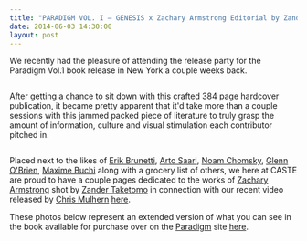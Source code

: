 ```yaml
---
title: "PARADIGM VOL. I – GENESIS x Zachary Armstrong Editorial by Zander Taketomo"
date: 2014-06-03 14:30:00
layout: post
---
```


<p>We recently had the pleasure of attending the release party for the Paradigm Vol.1 book release in New York a couple weeks back.&nbsp;</p>

<p><img alt="" data-rich-file-id="21" src="http://s3.amazonaws.com/caste-server-production/rich/rich_files/rich_files/21/blog/ztt-9005.jpg" /></p>

<p>After getting a chance to sit down with this crafted 384 page hardcover publication,&nbsp;it became pretty apparent that it&#39;d take more than a couple sessions with this jammed packed piece of literature to truly grasp the amount of information, culture and visual stimulation each&nbsp;contributor pitched in.&nbsp;</p>

<p><img alt="" data-rich-file-id="23" src="http://s3.amazonaws.com/caste-server-production/rich/rich_files/rich_files/23/blog/ztt-8971-19f1b8a3-6fc6-4082-94bd-a82fd3d12427.jpg" /><img alt="" data-rich-file-id="24" src="http://s3.amazonaws.com/caste-server-production/rich/rich_files/rich_files/24/blog/ztt-8978.jpg" /><img alt="" data-rich-file-id="22" src="http://s3.amazonaws.com/caste-server-production/rich/rich_files/rich_files/22/blog/ztt-8983-95af333b-9462-4a03-b967-3eb8b34304ca.jpg" /></p>

<p>Placed next to the likes of <a href="http://erikbrunetti.com/">Erik Brunetti</a>, <a href="http://www.artosaari.com/">Arto Saari</a>, <a href="http://www.chomsky.info/">Noam Chomsky</a>, <a href="http://glennobrien.com/">Glenn O&#39;Brien</a>, <a href="http://mxme.tumblr.com/">Maxime Buchi</a> along with a grocery list of others, we here at CASTE are proud to have a couple pages dedicated to the works of <a href="http://zacharyarmstrong.co/">Zachary Armstrong</a> shot by <a href="http://www.zandertaketomo.com/">Zander Taketomo</a> in connection with our recent video released by <a href="http://chrismulhern.tumblr.com/">Chris Mulhern</a> <a href="https://vimeo.com/86785302">here</a>.&nbsp;</p>

<p>These photos below represent an extended version of what you can see in the book available for purchase over on the <a href="http://paradigm-goods.myshopify.com/">Paradigm</a> site <a href="http://paradigm-goods.myshopify.com/products/paradigm-vol-i-genesis">here</a>.&nbsp;</p>

<p><img alt="" data-rich-file-id="25" src="http://s3.amazonaws.com/caste-server-production/rich/rich_files/rich_files/25/blog/zarmstrong-01.jpg" /><img alt="" data-rich-file-id="26" src="http://s3.amazonaws.com/caste-server-production/rich/rich_files/rich_files/26/blog/zarmstrong-02.jpg" /><img alt="" data-rich-file-id="27" src="http://s3.amazonaws.com/caste-server-production/rich/rich_files/rich_files/27/blog/zarmstrong-03.jpg" /><img alt="" data-rich-file-id="28" src="http://s3.amazonaws.com/caste-server-production/rich/rich_files/rich_files/28/blog/zarmstrong-04.jpg" /><img alt="" data-rich-file-id="29" src="http://s3.amazonaws.com/caste-server-production/rich/rich_files/rich_files/29/blog/zarmstrong-05.jpg" /><img alt="" data-rich-file-id="30" src="http://s3.amazonaws.com/caste-server-production/rich/rich_files/rich_files/30/blog/zarmstrong-06.jpg" /></p>

<p><img alt="" data-rich-file-id="31" src="http://s3.amazonaws.com/caste-server-production/rich/rich_files/rich_files/31/blog/zarmstrong-08.jpg" /></p>

<p><img alt="" data-rich-file-id="32" src="http://s3.amazonaws.com/caste-server-production/rich/rich_files/rich_files/32/blog/zarmstrong-07.jpg" /></p>

<p><img alt="" data-rich-file-id="33" src="http://s3.amazonaws.com/caste-server-production/rich/rich_files/rich_files/33/blog/zarmstrong-09.jpg" /></p>

<p><img alt="" data-rich-file-id="34" src="http://s3.amazonaws.com/caste-server-production/rich/rich_files/rich_files/34/blog/zarmstrong-10.jpg" /></p>

<p><img alt="" data-rich-file-id="35" src="http://s3.amazonaws.com/caste-server-production/rich/rich_files/rich_files/35/blog/zarmstrong-11.jpg" /></p>

<p><img alt="" data-rich-file-id="36" src="http://s3.amazonaws.com/caste-server-production/rich/rich_files/rich_files/36/blog/zarmstrong-12.jpg" /><img alt="" data-rich-file-id="42" src="http://s3.amazonaws.com/caste-server-production/rich/rich_files/rich_files/42/blog/zarmstrong-13.jpg" /></p>

<p><img alt="" data-rich-file-id="38" src="http://s3.amazonaws.com/caste-server-production/rich/rich_files/rich_files/38/blog/zarmstrong-14.jpg" /></p>

<p><img alt="" data-rich-file-id="39" src="http://s3.amazonaws.com/caste-server-production/rich/rich_files/rich_files/39/blog/zarmstrong-15.jpg" /></p>

<p><img alt="" data-rich-file-id="40" src="http://s3.amazonaws.com/caste-server-production/rich/rich_files/rich_files/40/blog/zarmstrong-16.jpg" /></p>

<p><img alt="" data-rich-file-id="41" src="http://s3.amazonaws.com/caste-server-production/rich/rich_files/rich_files/41/blog/zarmstrong-17.jpg" /></p>

